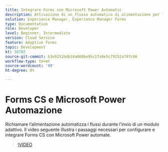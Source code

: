 ```yaml
---
title: Integrare Forms con Microsoft Power Automatic
description: Attivazione di un flusso automatico di alimentazione per l’invio di moduli adattivi
solution: Experience Manager, Experience Manager Forms
type: Documentation
role: Developer
level: Beginner, Intermediate
version: Cloud Service
feature: Adaptive Forms
topic: Development
kt: 10782
source-git-commit: b3e9251bdb18a008be95c1fa9e5c79252a74fc98
workflow-type: tm+mt
source-wordcount: '49'
ht-degree: 0%

---
```


# Forms CS e Microsoft Power Automazione

Richiamare l’alimentazione automatizza i flussi durante l’invio di un modulo adattivo. Il video seguente illustra i passaggi necessari per configurare e integrare Forms CS con Microsoft Power automate.

>[!VIDEO](https://video.tv.adobe.com/v/345675?quality=12&learn=on)
